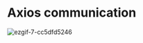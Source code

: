 # Axios communication

![ezgif-7-cc5dfd5246](https://github.com/MontaKr/ReactFunctionImplement/assets/115155803/e5884579-d399-4df1-b495-b525de98d209)
